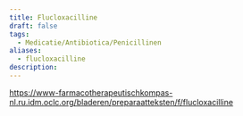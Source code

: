 ```yaml
---
title: Flucloxacilline
draft: false
tags:
  - Medicatie/Antibiotica/Penicillinen
aliases:
  - flucloxacilline
description:
---
```


https://www-farmacotherapeutischkompas-nl.ru.idm.oclc.org/bladeren/preparaatteksten/f/flucloxacilline

